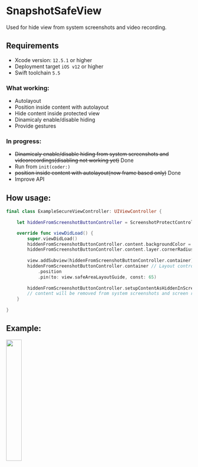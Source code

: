 # SnapshotSafeView

Used for hide view from system screenshots and video recording.

## Requirements

- Xcode version: `12.5.1` or higher
- Deployment target `iOS v12` or higher
- Swift toolchain `5.5`

### What working:

- Autolayout
- Position inside content with autolayout
- Hide content inside protected view
- Dinamicaly enable/disable hiding
- Provide gestures


### In progress:

- ~~Dinamicaly enable/disable hiding from system screenshots and videorecordings(disabling not working yet)~~ Done
- Run from `init(coder:)`
- ~~position inside content with autolayout(now frame based only)~~ Done
- Improve API

## How usage:
```swift
final class ExampleSecureViewController: UIViewController {
    
    let hiddenFromScreenshotButtonController = ScreenshotProtectController(content: UIButton())

    override func viewDidLoad() {
        super.viewDidLoad()
        hiddenFromScreenshotButtonController.content.backgroundColor = .red // UI customization apply to content
        hiddenFromScreenshotButtonController.content.layer.cornerRadius = 16
        
        view.addSubview(hiddenFromScreenshotButtonController.container)
        hiddenFromScreenshotButtonController.container // Layout control apply to container
            .position
            .pin(to: view.safeAreaLayoutGuide, const: 65)
        
        hiddenFromScreenshotButtonController.setupContentAsHiddenInScreenshotMode() // apply hidden mode
        // content will be removed from system screenshots and screen recording
    }
    
}
```

## Example:


<img src="https://user-images.githubusercontent.com/44356536/156410609-bf9e2373-0fe9-4ace-ae58-73c2175d7b27.mov" width="29%" height="29%"/>

